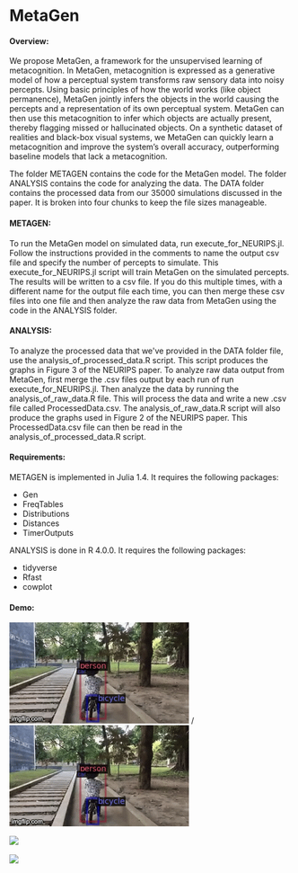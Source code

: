 # MetaGen


#### Overview:


We propose MetaGen, a framework for the unsupervised learning of
metacognition. In MetaGen, metacognition is expressed as a generative model of
how a perceptual system transforms raw sensory data into noisy percepts. Using
basic principles of how the world works (like object permanence), MetaGen jointly 
infers the objects in the world causing the percepts and a representation of its own perceptual system. MetaGen can
then use this metacognition to infer which objects are actually present, thereby
flagging missed or hallucinated objects. On a synthetic dataset of realities and
black-box visual systems, we MetaGen can quickly learn a metacognition
and improve the system’s overall accuracy, outperforming baseline models that lack a metacognition.


The folder METAGEN contains the code for the MetaGen model. The folder ANALYSIS contains the code for analyzing the data. The DATA folder contains the processed data from our 35000 simulations discussed in the paper. It is broken into four chunks to keep the file sizes manageable.

#### METAGEN:

To run the MetaGen model on simulated data, run execute_for_NEURIPS.jl. Follow the instructions provided in the comments to name the output csv file and specify the number of percepts to simulate. This execute_for_NEURIPS.jl script will train MetaGen on the simulated percepts. The results will be written to a csv file. If you do this multiple times, with a different name for the output file each time, you can then merge these csv files into one file and then analyze the raw data from MetaGen using the code in the ANALYSIS folder.

#### ANALYSIS:

To analyze the processed data that we've provided in the DATA folder file, use the analysis_of_processed_data.R script. This script produces the graphs in Figure 3 of the NEURIPS paper. To analyze raw data output from MetaGen, first merge the .csv files output by each run of run execute_for_NEURIPS.jl. Then analyze the data by running the analysis_of_raw_data.R file. This will process the data and write a new .csv file called ProcessedData.csv. The analysis_of_raw_data.R script will also produce the graphs used in Figure 2 of the NEURIPS paper. This ProcessedData.csv file can then be read in the analysis_of_processed_data.R script.

#### Requirements:

METAGEN is implemented in Julia 1.4. It requires the following packages:
* Gen
* FreqTables
* Distributions
* Distances
* TimerOutputs

ANALYSIS is done in R 4.0.0. It requires the following packages:
* tidyverse
* Rfast
* cowplot


#### Demo:

![Alt text](4b6dw3.gif) / ![](4b6dw3.gif)

![](https://github.com/mdb293/MetaGen/edit/master/4b6dw3.gif)

![](https://github.com/mdb293/MetaGen/edit/master/4b6e15.gif)
